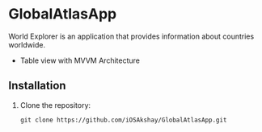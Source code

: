 # GlobalAtlasApp

World Explorer is an application that provides information about countries worldwide.

- Table view with MVVM Architecture


## Installation

1. Clone the repository:

   ```shell
   git clone https://github.com/iOSAkshay/GlobalAtlasApp.git
